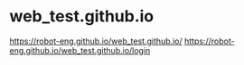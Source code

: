# web_test.github.io

https://robot-eng.github.io/web_test.github.io/
https://robot-eng.github.io/web_test.github.io/login
